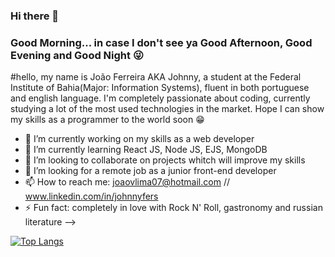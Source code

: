 ### Hi there 👋

### Good Morning... in case I don't see ya Good Afternoon, Good Evening and Good Night 😜


#hello, my name is João Ferreira AKA Johnny, a student at the Federal Institute of Bahia(Major: Information Systems),
fluent in both portuguese and english language. I'm completely passionate about coding,
currently studying a lot of the most used technologies in the market. 
Hope I can show my skills as a programmer to the world soon 😁


- 🔭 I’m currently working on my skills as a web developer
- 🌱 I’m currently learning React JS, Node JS, EJS, MongoDB
- 👯 I’m looking to collaborate on projects whitch will improve my skills
- 🤝 I’m looking for a remote job as a junior front-end developer
- 📫 How to reach me: joaovlima07@hotmail.com // www.linkedin.com/in/johnnyfers
- ⚡ Fun fact: completely in love with Rock N' Roll, gastronomy and russian literature
-->



[![Top Langs](https://github-readme-stats.vercel.app/api/top-langs/?username=johnnyfers&layout=compact)](https://github.com/anuraghazra/github-readme-stats)
